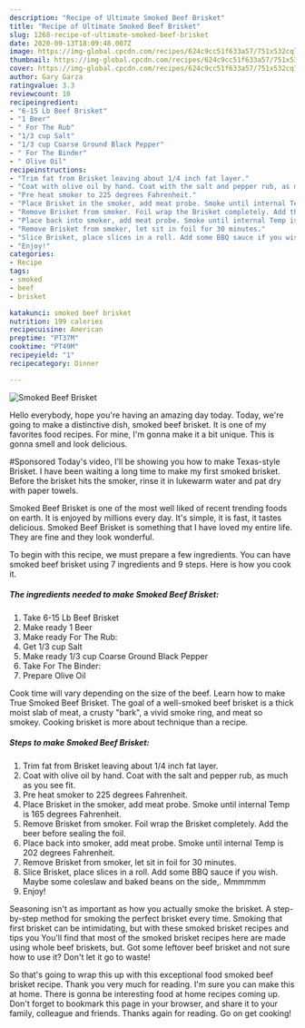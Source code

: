 ```yaml
---
description: "Recipe of Ultimate Smoked Beef Brisket"
title: "Recipe of Ultimate Smoked Beef Brisket"
slug: 1268-recipe-of-ultimate-smoked-beef-brisket
date: 2020-09-13T18:09:48.007Z
image: https://img-global.cpcdn.com/recipes/624c9cc51f633a57/751x532cq70/smoked-beef-brisket-recipe-main-photo.jpg
thumbnail: https://img-global.cpcdn.com/recipes/624c9cc51f633a57/751x532cq70/smoked-beef-brisket-recipe-main-photo.jpg
cover: https://img-global.cpcdn.com/recipes/624c9cc51f633a57/751x532cq70/smoked-beef-brisket-recipe-main-photo.jpg
author: Gary Garza
ratingvalue: 3.3
reviewcount: 10
recipeingredient:
- "6-15 Lb Beef Brisket"
- "1 Beer"
- " For The Rub"
- "1/3 cup Salt"
- "1/3 cup Coarse Ground Black Pepper"
- " For The Binder"
- " Olive Oil"
recipeinstructions:
- "Trim fat from Brisket leaving about 1/4 inch fat layer."
- "Coat with olive oil by hand. Coat with the salt and pepper rub, as much as you see fit."
- "Pre heat smoker to 225 degrees Fahrenheit."
- "Place Brisket in the smoker, add meat probe. Smoke until internal Temp is 165 degrees Fahrenheit."
- "Remove Brisket from smoker. Foil wrap the Brisket completely. Add the beer before sealing the foil."
- "Place back into smoker, add meat probe. Smoke until internal Temp is 202 degrees Fahrenheit."
- "Remove Brisket from smoker, let sit in foil for 30 minutes."
- "Slice Brisket, place slices in a roll. Add some BBQ sauce if you wish. Maybe some coleslaw and baked beans on the side,. Mmmmmm"
- "Enjoy!"
categories:
- Recipe
tags:
- smoked
- beef
- brisket

katakunci: smoked beef brisket 
nutrition: 199 calories
recipecuisine: American
preptime: "PT37M"
cooktime: "PT49M"
recipeyield: "1"
recipecategory: Dinner

---
```



![Smoked Beef Brisket](https://img-global.cpcdn.com/recipes/624c9cc51f633a57/751x532cq70/smoked-beef-brisket-recipe-main-photo.jpg)

Hello everybody, hope you're having an amazing day today. Today, we're going to make a distinctive dish, smoked beef brisket. It is one of my favorites food recipes. For mine, I'm gonna make it a bit unique. This is gonna smell and look delicious.

#Sponsored Today&#39;s video, I&#39;ll be showing you how to make Texas-style Brisket. I have been waiting a long time to make my first smoked brisket. Before the brisket hits the smoker, rinse it in lukewarm water and pat dry with paper towels.

Smoked Beef Brisket is one of the most well liked of recent trending foods on earth. It is enjoyed by millions every day. It's simple, it is fast, it tastes delicious. Smoked Beef Brisket is something that I have loved my entire life. They are fine and they look wonderful.


To begin with this recipe, we must prepare a few ingredients. You can have smoked beef brisket using 7 ingredients and 9 steps. Here is how you cook it.

<!--inarticleads1-->

##### The ingredients needed to make Smoked Beef Brisket:

1. Take 6-15 Lb Beef Brisket
1. Make ready 1 Beer
1. Make ready  For The Rub:
1. Get 1/3 cup Salt
1. Make ready 1/3 cup Coarse Ground Black Pepper
1. Take  For The Binder:
1. Prepare  Olive Oil


Cook time will vary depending on the size of the beef. Learn how to make True Smoked Beef Brisket. The goal of a well-smoked beef brisket is a thick moist slab of meat, a crusty &#34;bark&#34;, a vivid smoke ring, and meat so smokey. Cooking brisket is more about technique than a recipe. 

<!--inarticleads2-->

##### Steps to make Smoked Beef Brisket:

1. Trim fat from Brisket leaving about 1/4 inch fat layer.
1. Coat with olive oil by hand. Coat with the salt and pepper rub, as much as you see fit.
1. Pre heat smoker to 225 degrees Fahrenheit.
1. Place Brisket in the smoker, add meat probe. Smoke until internal Temp is 165 degrees Fahrenheit.
1. Remove Brisket from smoker. Foil wrap the Brisket completely. Add the beer before sealing the foil.
1. Place back into smoker, add meat probe. Smoke until internal Temp is 202 degrees Fahrenheit.
1. Remove Brisket from smoker, let sit in foil for 30 minutes.
1. Slice Brisket, place slices in a roll. Add some BBQ sauce if you wish. Maybe some coleslaw and baked beans on the side,. Mmmmmm
1. Enjoy!


Seasoning isn&#39;t as important as how you actually smoke the brisket. A step-by-step method for smoking the perfect brisket every time. Smoking that first brisket can be intimidating, but with these smoked brisket recipes and tips you You&#39;ll find that most of the smoked brisket recipes here are made using whole beef briskets, but. Got some leftover beef brisket and not sure how to use it? Don&#39;t let it go to waste! 

So that's going to wrap this up with this exceptional food smoked beef brisket recipe. Thank you very much for reading. I'm sure you can make this at home. There is gonna be interesting food at home recipes coming up. Don't forget to bookmark this page in your browser, and share it to your family, colleague and friends. Thanks again for reading. Go on get cooking!
